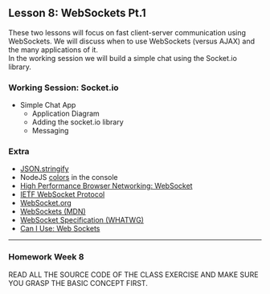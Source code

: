 ## Lesson 8: WebSockets Pt.1

These two lessons will focus on fast client-server communication using WebSockets. We will discuss when to use WebSockets (versus AJAX) and the many applications of it.  
In the working session we will build a simple chat using the Socket.io library.

### Working Session: Socket.io

* Simple Chat App
	* Application Diagram
	* Adding the socket.io library	
	* Messaging

	
### Extra

* [JSON.stringify](https://developer.mozilla.org/en-US/docs/Web/JavaScript/Reference/Global_Objects/JSON/stringify)
* NodeJS [colors](https://www.npmjs.com/package/colors) in the console
* [High Performance Browser Networking: WebSocket](http://chimera.labs.oreilly.com/books/1230000000545/ch17.html)
* [IETF WebSocket Protocol](http://tools.ietf.org/html/rfc6455)
* [WebSocket.org](http://www.websocket.org/)
* [WebSockets (MDN)](https://developer.mozilla.org/en/docs/WebSockets)
* [WebSocket Specification (WHATWG)](http://www.whatwg.org/specs/web-apps/current-work/multipage/network.html)
* [Can I Use: Web Sockets](http://caniuse.com/websockets)


---

### Homework Week 8

READ ALL THE SOURCE CODE OF THE CLASS EXERCISE AND MAKE SURE YOU GRASP THE BASIC CONCEPT FIRST.
